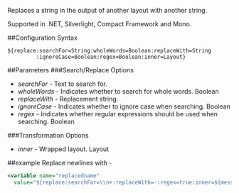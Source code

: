 Replaces a string in the output of another layout with another string. 

Supported in .NET, Silverlight, Compact Framework and Mono.

##Configuration Syntax
```
${replace:searchFor=String:wholeWords=Boolean:replaceWith=String
         :ignoreCase=Boolean:regex=Boolean:inner=Layout}
```

##Parameters
###Search/Replace Options
* _searchFor_ - Text to search for.
* _wholeWords_ - Indicates whether to search for whole words. Boolean
* _replaceWith_ - Replacement string.
* _ignoreCase_ - Indicates whether to ignore case when searching. Boolean
* _regex_ - Indicates whether regular expressions should be used when searching. Boolean

###Transformation Options
* _inner_ - Wrapped layout. Layout

##example
Replace newlines with `-`

```xml
<variable name="replacedname" 
  value="${replace:searchFor=\\n+:replaceWith=-:regex=true:inner=${message}} />
```
